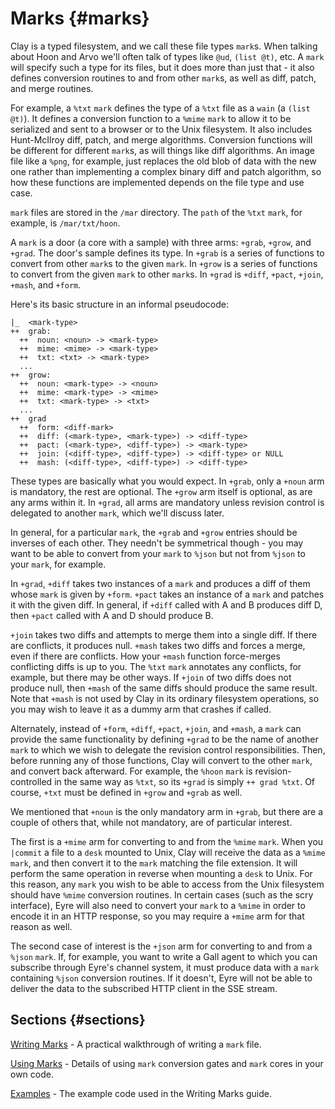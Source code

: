 # Marks {#marks}

Clay is a typed filesystem, and we call these file types `mark`s. When talking about Hoon and Arvo we'll often talk of types like `@ud`, `(list @t)`, etc. A `mark` will specify such a type for its files, but it does more than just that - it also defines conversion routines to and from other `mark`s, as well as diff, patch, and merge routines.

For example, a `%txt` `mark` defines the type of a `%txt` file as a `wain` (a `(list @t)`). It defines a conversion function to a `%mime` `mark` to allow it to be serialized and sent to a browser or to the Unix filesystem. It also includes Hunt-McIlroy diff, patch, and merge algorithms. Conversion functions will be different for different `mark`s, as will things like diff algorithms. An image file like a `%png`, for example, just replaces the old blob of data with the new one rather than implementing a complex binary diff and patch algorithm, so how these functions are implemented depends on the file type and use case.

`mark` files are stored in the `/mar` directory. The `path` of the `%txt` `mark`, for example, is `/mar/txt/hoon`.

A `mark` is a door (a core with a sample) with three arms: `+grab`, `+grow`, and `+grad`. The door's sample defines its type. In `+grab` is a series of functions to convert from other `mark`s to the given `mark`. In `+grow` is a series of functions to convert from the given `mark` to other `mark`s. In `+grad` is `+diff`, `+pact`, `+join`, `+mash`, and `+form`.

Here's its basic structure in an informal pseudocode:

```
|_  <mark-type>
++  grab:
  ++  noun: <noun> -> <mark-type>
  ++  mime: <mime> -> <mark-type>
  ++  txt: <txt> -> <mark-type>
  ...
++  grow:
  ++  noun: <mark-type> -> <noun>
  ++  mime: <mark-type> -> <mime>
  ++  txt: <mark-type> -> <txt>
  ...
++  grad
  ++  form: <diff-mark>
  ++  diff: (<mark-type>, <mark-type>) -> <diff-type>
  ++  pact: (<mark-type>, <diff-type>) -> <mark-type>
  ++  join: (<diff-type>, <diff-type>) -> <diff-type> or NULL
  ++  mash: (<diff-type>, <diff-type>) -> <diff-type>
```

These types are basically what you would expect. In `+grab`, only a `+noun` arm is mandatory, the rest are optional. The `+grow` arm itself is optional, as are any arms within it. In `+grad`, all arms are mandatory unless revision control is delegated to another `mark`, which we'll discuss later.

In general, for a particular `mark`, the `+grab` and `+grow` entries should be inverses of each other. They needn't be symmetrical though - you may want to be able to convert from your `mark` to `%json` but not from `%json` to your `mark`, for example.

In `+grad`, `+diff` takes two instances of a `mark` and produces a diff of them whose `mark` is given by `+form`. `+pact` takes an instance of a `mark` and patches it with the given diff. In general, if `+diff` called with A and B produces diff D, then `+pact` called with A and D should produce B.

`+join` takes two diffs and attempts to merge them into a single diff. If there are conflicts, it produces null. `+mash` takes two diffs and forces a merge, even if there are conflicts. How your `+mash` function force-merges conflicting diffs is up to you. The `%txt` `mark` annotates any conflicts, for example, but there may be other ways. If `+join` of two diffs does not produce null, then `+mash` of the same diffs should produce the same result. Note that `+mash` is not used by Clay in its ordinary filesystem operations, so you may wish to leave it as a dummy arm that crashes if called.

Alternately, instead of `+form`, `+diff`, `+pact`, `+join`, and `+mash`, a `mark` can provide the same functionality by defining `+grad` to be the name of another `mark` to which we wish to delegate the revision control responsibilities. Then, before running any of those functions, Clay will convert to the other `mark`, and convert back afterward. For example, the `%hoon` `mark` is revision-controlled in the same way as `%txt`, so its `+grad` is simply `++ grad %txt`. Of course, `+txt` must be defined in `+grow` and `+grab` as well.

We mentioned that `+noun` is the only mandatory arm in `+grab`, but there are a couple of others that, while not mandatory, are of particular interest.

The first is a `+mime` arm for converting to and from the `%mime` `mark`. When you `|commit` a file to a `desk` mounted to Unix, Clay will receive the data as a `%mime` `mark`, and then convert it to the `mark` matching the file extension. It will perform the same operation in reverse when mounting a `desk` to Unix. For this reason, any `mark` you wish to be able to access from the Unix filesystem should have `%mime` conversion routines. In certain cases (such as the scry interface), Eyre will also need to convert your `mark` to a `%mime` in order to encode it in an HTTP response, so you may require a `+mime` arm for that reason as well.

The second case of interest is the `+json` arm for converting to and from a `%json` `mark`. If, for example, you want to write a Gall agent to which you can subscribe through Eyre's channel system, it must produce data with a `mark` containing `%json` conversion routines. If it doesn't, Eyre will not be able to deliver the data to the subscribed HTTP client in the SSE stream.

## Sections {#sections}

[Writing Marks](writing-marks.md) - A practical walkthrough of writing a `mark` file.

[Using Marks](using-marks.md) - Details of using `mark` conversion gates and `mark` cores in your own code.

[Examples](examples.md) - The example code used in the Writing Marks guide.

